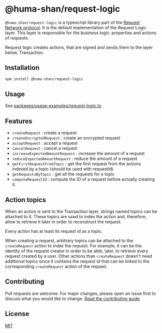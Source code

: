 # @huma-shan/request-logic

`@huma-shan/request-logic` is a typescript library part of the [Request Network protocol](https://github.com/RequestNetwork/requestNetwork).
It is the default implementation of the Request Logic layer. This layer is responsible for the business logic: properties and actions of requests.

Request logic creates actions, that are signed and sends them to the layer below, Transaction.

## Installation

```bash
npm install @huma-shan/request-logic
```

## Usage

See [packages/usage-examples/request-logic.ts](`packages/usage-examples/src/request-logic.ts`).

## Features

- `createRequest` : create a request
- `createEncryptedRequest` : create an encrypted request
- `acceptRequest` : accept a request
- `cancelRequest` : cancel a request
- `increaseExpectedAmountRequest` : increase the amount of a request
- `reduceExpectedAmountRequest` : reduce the amount of a request
- `getFirstRequestFromTopic` : get the first request from the actions indexed by a topic (should be used with requestId)
- `getRequestsByTopic` : get all the requests for a topic
- `computeRequestId` : compute the ID of a request before actually creating it.

## Action topics

When an action is sent to the Transaction layer, strings named topics can be attached to it. These topics are used to index the action and, therefore, allow to retrieve it later in order to reconstruct the request.

Every action has at least its request id as a topic.

When creating a request, arbitrary topics can be attached to the `createRequest` action to index the request. For example, it can be the identity of the request creator in order to be able, later, to retrieve every request created by a user. Other actions than `createRequest` doesn't need additional topics since it contains the request id that can be linked to the corresponding `createRequest` action of the request.

## Contributing

Pull requests are welcome. For major changes, please open an issue first to discuss what you would like to change.
[Read the contributing guide](/CONTRIBUTING.md)

## License

[MIT](/LICENSE)

